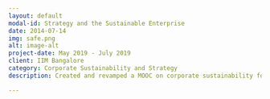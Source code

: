 ```yaml
---
layout: default
modal-id: Strategy and the Sustainable Enterprise 
date: 2014-07-14
img: safe.png
alt: image-alt
project-date: May 2019 - July 2019
client: IIM Bangalore
category: Corporate Sustainability and Strategy
description: Created and revamped a MOOC on corporate sustainability for edX as a part of a 4-member team. The course is now taught in 40 different colleges across the world and is sponsored by Wipro Ltd. Authored and presented a case-study on rePurpose, a start-up that helps corporations go plastic neutral, that will be used in future courses at IIM.

---
```

